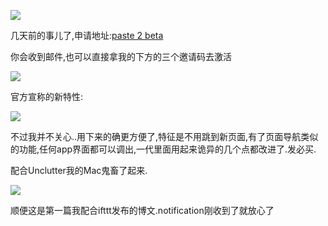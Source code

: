 ![](http://upload-images.jianshu.io/upload_images/1761442-46489cba305638cd.png?imageMogr2/auto-orient/strip%7CimageView2/2/w/1240)

几天前的事儿了,申请地址:[paste 2 beta](http://pasteapp.me/beta) 

你会收到邮件,也可以直接拿我的下方的三个邀请码去激活

![](http://upload-images.jianshu.io/upload_images/1761442-c382cc1ebb0da36d.png?imageMogr2/auto-orient/strip%7CimageView2/2/w/1240)

官方宣称的新特性:

![](http://upload-images.jianshu.io/upload_images/1761442-0da84c1d05e327c1.png?imageMogr2/auto-orient/strip%7CimageView2/2/w/1240)

不过我并不关心..用下来的确更方便了,特征是不用跳到新页面,有了页面导航类似的功能,任何app界面都可以调出,一代里面用起来诡异的几个点都改进了.发必买. 

配合Unclutter我的Mac鬼畜了起来.

![](http://upload-images.jianshu.io/upload_images/1761442-cb07eb48e57fa56d.png?imageMogr2/auto-orient/strip%7CimageView2/2/w/1240)

顺便这是第一篇我配合ifttt发布的博文.notification刚收到了就放心了

